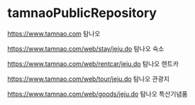 # tamnaoPublicRepository
https://www.tamnao.com 탐나오

https://www.tamnao.com/web/stay/jeju.do 탐나오 숙소

https://www.tamnao.com/web/rentcar/jeju.do 탐나오 렌트카

https://www.tamnao.com/web/tour/jeju.do 탐나오 관광지

https://www.tamnao.com/web/goods/jeju.do 탐나오 특산기념품

